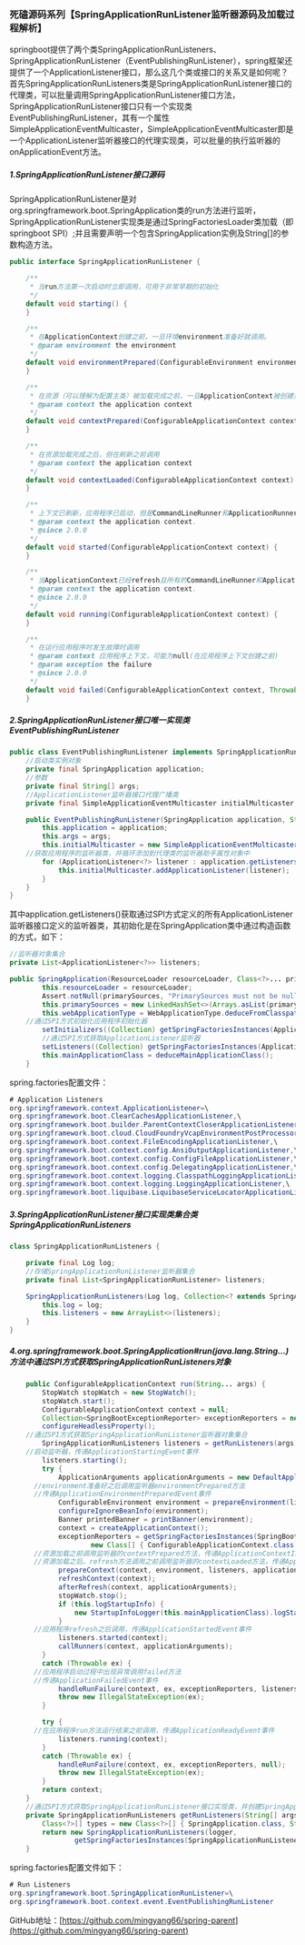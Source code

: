 ### 死磕源码系列【SpringApplicationRunListener监听器源码及加载过程解析】

>
springboot提供了两个类SpringApplicationRunListeners、SpringApplicationRunListener（EventPublishingRunListener），spring框架还提供了一个ApplicationListener接口，那么这几个类或接口的关系又是如何呢？首先SpringApplicationRunListeners类是SpringApplicationRunListener接口的代理类，可以批量调用SpringApplicationRunListener接口方法，SpringApplicationRunListener接口只有一个实现类EventPublishingRunListener，其有一个属性SimpleApplicationEventMulticaster，SimpleApplicationEventMulticaster即是一个ApplicationListener监听器接口的代理实现类，可以批量的执行监听器的onApplicationEvent方法。

##### 1.SpringApplicationRunListener接口源码

SpringApplicationRunListener是对org.springframework.boot.SpringApplication类的run方法进行监听，SpringApplicationRunListener实现类是通过SpringFactoriesLoader类加载（即springboot
SPI）;并且需要声明一个包含SpringApplication实例及String[]的参数构造方法。

```java
public interface SpringApplicationRunListener {

	/**
	 * 当run方法第一次启动时立即调用，可用于非常早期的初始化
	 */
	default void starting() {
	}

	/**
	 * 在ApplicationContext创建之前，一旦环境environment准备好就调用。
	 * @param environment the environment
	 */
	default void environmentPrepared(ConfigurableEnvironment environment) {
	}

	/**
	 * 在资源（可以理解为配置主类）被加载完成之前，一旦ApplicationContext被创建并准备好就立马调用，
	 * @param context the application context
	 */
	default void contextPrepared(ConfigurableApplicationContext context) {
	}

	/**
	 * 在资源加载完成之后，但在刷新之前调用
	 * @param context the application context
	 */
	default void contextLoaded(ConfigurableApplicationContext context) {
	}

	/**
	 * 上下文已刷新，应用程序已启动，但是CommandLineRunner和ApplicationRunner尚未调用。
	 * @param context the application context.
	 * @since 2.0.0
	 */
	default void started(ConfigurableApplicationContext context) {
	}

	/**
	 * 当ApplicationContext已经refresh且所有的CommandLineRunner和ApplicationRunner都已被调用时，在run方法完成之前立即调用。
	 * @param context the application context.
	 * @since 2.0.0
	 */
	default void running(ConfigurableApplicationContext context) {
	}

	/**
	 * 在运行应用程序时发生故障时调用
	 * @param context 应用程序上下文，可能为null(在应用程序上下文创建之前)
	 * @param exception the failure
	 * @since 2.0.0
	 */
	default void failed(ConfigurableApplicationContext context, Throwable exception) {
	}
```

##### 2.SpringApplicationRunListener接口唯一实现类EventPublishingRunListener

```java
public class EventPublishingRunListener implements SpringApplicationRunListener, Ordered {
	//启动类实例对象
	private final SpringApplication application;
	//参数
	private final String[] args;
	//ApplicationListener监听器接口代理广播类
	private final SimpleApplicationEventMulticaster initialMulticaster;

	public EventPublishingRunListener(SpringApplication application, String[] args) {
		this.application = application;
		this.args = args;
		this.initialMulticaster = new SimpleApplicationEventMulticaster();
    //获取应用程序的监听器类，并循环添加到代理类的监听器助手属性对象中
		for (ApplicationListener<?> listener : application.getListeners()) {
			this.initialMulticaster.addApplicationListener(listener);
		}
	}
}	
```

其中application.getListeners()获取通过SPI方式定义的所有ApplicationListener监听器接口定义的监听器类，其初始化是在SpringApplication类中通过构造函数的方式，如下：

```java
//监听器对象集合
private List<ApplicationListener<?>> listeners;

public SpringApplication(ResourceLoader resourceLoader, Class<?>... primarySources) {
		this.resourceLoader = resourceLoader;
		Assert.notNull(primarySources, "PrimarySources must not be null");
		this.primarySources = new LinkedHashSet<>(Arrays.asList(primarySources));
		this.webApplicationType = WebApplicationType.deduceFromClasspath();
  	//通过SPI方式初始化应用程序初始化器
		setInitializers((Collection) getSpringFactoriesInstances(ApplicationContextInitializer.class));
		//通过SPI方式获取ApplicationListener监听器
		setListeners((Collection) getSpringFactoriesInstances(ApplicationListener.class));
		this.mainApplicationClass = deduceMainApplicationClass();
	}
```

spring.factories配置文件：

```java
# Application Listeners
org.springframework.context.ApplicationListener=\
org.springframework.boot.ClearCachesApplicationListener,\
org.springframework.boot.builder.ParentContextCloserApplicationListener,\
org.springframework.boot.cloud.CloudFoundryVcapEnvironmentPostProcessor,\
org.springframework.boot.context.FileEncodingApplicationListener,\
org.springframework.boot.context.config.AnsiOutputApplicationListener,\
org.springframework.boot.context.config.ConfigFileApplicationListener,\
org.springframework.boot.context.config.DelegatingApplicationListener,\
org.springframework.boot.context.logging.ClasspathLoggingApplicationListener,\
org.springframework.boot.context.logging.LoggingApplicationListener,\
org.springframework.boot.liquibase.LiquibaseServiceLocatorApplicationListener
```

##### 3.SpringApplicationRunListener接口实现类集合类SpringApplicationRunListeners

```java
class SpringApplicationRunListeners {

	private final Log log;
	//存储SpringApplicationRunListener监听器集合
	private final List<SpringApplicationRunListener> listeners;

	SpringApplicationRunListeners(Log log, Collection<? extends SpringApplicationRunListener> listeners) {
		this.log = log;
		this.listeners = new ArrayList<>(listeners);
	}
}
```

##### 4.org.springframework.boot.SpringApplication#run(java.lang.String...)方法中通过SPI方式获取SpringApplicationRunListeners对象

```java
	public ConfigurableApplicationContext run(String... args) {
		StopWatch stopWatch = new StopWatch();
		stopWatch.start();
		ConfigurableApplicationContext context = null;
		Collection<SpringBootExceptionReporter> exceptionReporters = new ArrayList<>();
		configureHeadlessProperty();
    //通过SPI方式获取SpringApplicationRunListener监听器对象集合
		SpringApplicationRunListeners listeners = getRunListeners(args);
    //启动监听器，传递ApplicationStartingEvent事件
		listeners.starting();
		try {
			ApplicationArguments applicationArguments = new DefaultApplicationArguments(args);
      //environment准备好之后调用监听器environmentPrepared方法
      //传递ApplicationEnvironmentPreparedEvent事件
			ConfigurableEnvironment environment = prepareEnvironment(listeners, applicationArguments);
			configureIgnoreBeanInfo(environment);
			Banner printedBanner = printBanner(environment);
			context = createApplicationContext();
			exceptionReporters = getSpringFactoriesInstances(SpringBootExceptionReporter.class,
					new Class[] { ConfigurableApplicationContext.class }, context);
      //资源加载之前调用监听器的contextPrepared方法，传递ApplicationContextInitializedEvent事件
      //资源加载之后，refresh方法调用之前调用监听器的contextLoaded方法，传递ApplicationPreparedEvent事件
			prepareContext(context, environment, listeners, applicationArguments, printedBanner);
			refreshContext(context);
			afterRefresh(context, applicationArguments);
			stopWatch.stop();
			if (this.logStartupInfo) {
				new StartupInfoLogger(this.mainApplicationClass).logStarted(getApplicationLog(), stopWatch);
			}
      //应用程序refresh之后调用，传递ApplicationStartedEvent事件
			listeners.started(context);
			callRunners(context, applicationArguments);
		}
		catch (Throwable ex) {
      //应用程序启动过程中出现异常调用failed方法
      //传递ApplicationFailedEvent事件
			handleRunFailure(context, ex, exceptionReporters, listeners);
			throw new IllegalStateException(ex);
		}

		try {
      //在应用程序run方法运行结束之前调用，传递ApplicationReadyEvent事件
			listeners.running(context);
		}
		catch (Throwable ex) {
			handleRunFailure(context, ex, exceptionReporters, null);
			throw new IllegalStateException(ex);
		}
		return context;
	}
	//通过SPI方式获取SpringApplicationRunListener接口实现类，并创建SpringApplicationRunListeners集合类
	private SpringApplicationRunListeners getRunListeners(String[] args) {
		Class<?>[] types = new Class<?>[] { SpringApplication.class, String[].class };
		return new SpringApplicationRunListeners(logger,
				getSpringFactoriesInstances(SpringApplicationRunListener.class, types, this, args));
	}
```

spring.factories配置文件如下：

```java
# Run Listeners
org.springframework.boot.SpringApplicationRunListener=\
org.springframework.boot.context.event.EventPublishingRunListener

```

GitHub地址：[https://github.com/mingyang66/spring-parent](https://github.com/mingyang66/spring-parent)